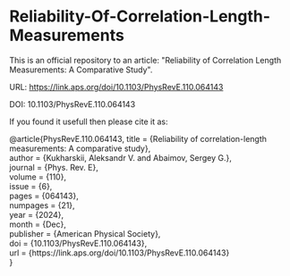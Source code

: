 # Reliability-Of-Correlation-Length-Measurements


<p>This is an official repository to an article: "Reliability of Correlation Length Measurements: A Comparative Study".</p>

URL: https://link.aps.org/doi/10.1103/PhysRevE.110.064143

DOI: 10.1103/PhysRevE.110.064143

If you found it usefull then please cite it as:

<p>@article{PhysRevE.110.064143,
  title = {Reliability of correlation-length measurements: A comparative study}, <br>
  author = {Kukharskii, Aleksandr V. and Abaimov, Sergey G.}, <br>
  journal = {Phys. Rev. E}, <br>
  volume = {110}, <br>
  issue = {6}, <br>
  pages = {064143}, <br>
  numpages = {21}, <br>
  year = {2024}, <br>
  month = {Dec}, <br>
  publisher = {American Physical Society}, <br>
  doi = {10.1103/PhysRevE.110.064143}, <br>
  url = {https://link.aps.org/doi/10.1103/PhysRevE.110.064143} <br>
} </p>
